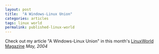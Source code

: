 ```yaml
---
layout: post
title:  "A Windows-Linux Union"
categories: articles
tags: linux world
permalink: published-linux-world
---
```


Check out my article "A Windows-Linux Union" in this month's [LinuxWorld Magazine](http://linuxworld.com/story/44884.htm?DE=1) *May, 2004*
